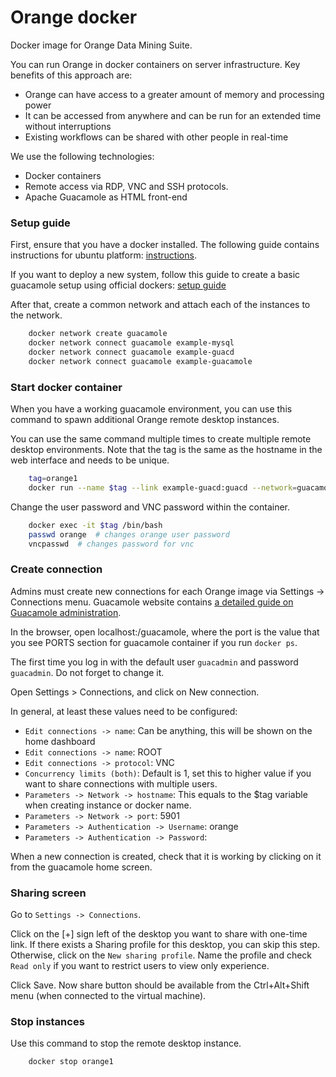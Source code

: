 # Orange docker #

Docker image for Orange Data Mining Suite.

You can run Orange in docker containers on server infrastructure. Key benefits of this approach are:
- Orange can have access to a greater amount of memory and processing power
- It can be accessed from anywhere and can be run for an extended time without interruptions
- Existing workflows can be shared with other people in real-time

We use the following technologies:
- Docker containers
- Remote access via RDP, VNC and SSH protocols.
- Apache Guacamole as HTML front-end

### Setup guide ###

First, ensure that you have a docker installed. The following guide 
contains instructions for ubuntu platform: [instructions](https://docs.docker.com/engine/installation/linux/docker-ce/ubuntu/#install-docker-ce).

If you want to deploy a new system, follow this guide to create a basic 
guacamole setup using official dockers: [setup guide](https://www.linode.com/docs/guides/installing-apache-guacamole-through-docker/)

After that, create a common network and attach each of the 
instances to the network.

```sh
    docker network create guacamole
    docker network connect guacamole example-mysql
    docker network connect guacamole example-guacd
    docker network connect guacamole example-guacamole
```

### Start docker container ###

When you have a working guacamole environment, you can use this command to spawn 
additional Orange remote desktop instances. 

You can use the same command multiple times to create multiple remote desktop environments. Note that the tag is the same as the hostname 
in the web interface and needs to be unique.


```sh
    tag=orange1
    docker run --name $tag --link example-guacd:guacd --network=guacamole -d orangedm/orange-docker-vnc:v1.0
```

Change the user password and VNC password within the container. 
```sh
    docker exec -it $tag /bin/bash
    passwd orange  # changes orange user password
    vncpasswd  # changes password for vnc
```

### Create connection ###

Admins must create new connections for each Orange image via Settings -> Connections menu. 
Guacamole website contains [a detailed guide on Guacamole administration](https://guacamole.apache.org/doc/gug/administration.html).

In the browser, open localhost:<port>/guacamole, where the port is the value that you see PORTS section for guacamole container if you run  `docker ps`. 

The first time you log in with the default user `guacadmin` and password `guacadmin`. Do not forget to change it.

Open Settings > Connections, and click on New connection.

In general, at least these values need to be configured:
- `Edit connections -> name`: Can be anything, this will be shown on the home dashboard
- `Edit connections -> name`: ROOT
- `Edit connections -> protocol`: VNC
- `Concurrency limits (both)`: Default is 1, set this to higher value if you want to share connections with multiple users.
- `Parameters -> Network -> hostname`: This equals to the $tag variable when creating instance or docker name. 
- `Parameters -> Network -> port`: 5901
- `Parameters -> Authentication -> Username`: orange
- `Parameters -> Authentication -> Password`: <vnc password assinged in the previous section>

When a new connection is created, check that it is working by clicking on it from the guacamole home screen.

### Sharing screen ###

Go to `Settings -> Connections`.

Click on the [+] sign left of the desktop you want to share with one-time 
link. If there exists a Sharing profile for this desktop, you can skip this 
step. Otherwise, click on the `New sharing profile`. Name the profile and check `Read only` if you want to restrict users to view only experience.

Click Save. Now share button should be available from the Ctrl+Alt+Shift menu (when connected to the virtual machine).

### Stop instances ###

Use this command to stop the remote desktop instance.

```sh
    docker stop orange1
```
